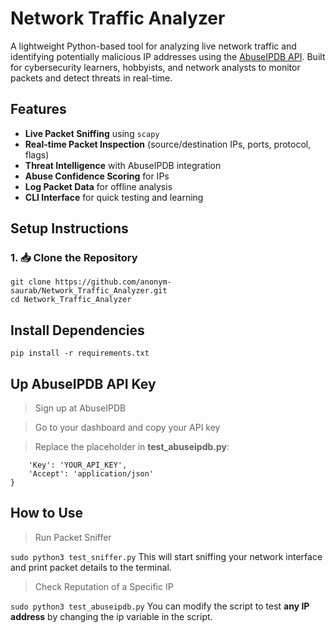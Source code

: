 # Network Traffic Analyzer

A lightweight Python-based tool for analyzing live network traffic and identifying potentially malicious IP addresses using the [AbuseIPDB API](https://abuseipdb.com). Built for cybersecurity learners, hobbyists, and network analysts to monitor packets and detect threats in real-time.




## Features

- **Live Packet Sniffing** using `scapy`
- **Real-time Packet Inspection** (source/destination IPs, ports, protocol, flags)
- **Threat Intelligence** with AbuseIPDB integration
- **Abuse Confidence Scoring** for IPs
- **Log Packet Data** for offline analysis
- **CLI Interface** for quick testing and learning


## Setup Instructions

### 1. 📥 Clone the Repository

```
git clone https://github.com/anonym-saurab/Network_Traffic_Analyzer.git
cd Network_Traffic_Analyzer
```


## Install Dependencies

```pip install -r requirements.txt```


##  Up AbuseIPDB API Key

> Sign up at AbuseIPDB

> Go to your dashboard and copy your API key

> Replace the placeholder in **test_abuseipdb.py**:

```headers = {
    'Key': 'YOUR_API_KEY',
    'Accept': 'application/json'
}
```

## How to Use
> Run Packet Sniffer

```sudo python3 test_sniffer.py```
This will start sniffing your network interface and print packet details to the terminal.

> Check Reputation of a Specific IP

```sudo python3 test_abuseipdb.py```
You can modify the script to test **any IP address** by changing the ip variable in the script.

